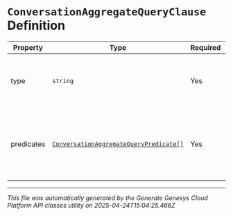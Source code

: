 # `ConversationAggregateQueryClause` Definition

| Property | Type | Required | Description |
|----------|------|----------|-------------|
| type | `string` | Yes | Boolean operation to apply to the provided predicates |
| predicates | [`ConversationAggregateQueryPredicate[]`](conversationaggregatequerypredicate-definition.md) | Yes | Like a three-word sentence: (attribute-name) (operator) (target-value). |

---

*This file was automatically generated by the Generate Genesys Cloud Platform API classes utility on 2025-04-24T15:04:25.466Z*